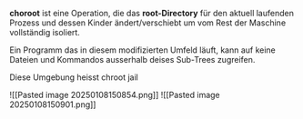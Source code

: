 **choroot** ist eine Operation, die das **root-Directory** für den aktuell laufenden Prozess und dessen Kinder ändert/verschiebt um vom Rest der Maschine vollständig isoliert.

Ein Programm das in diesem modifizierten Umfeld läuft, kann auf keine Dateien und Kommandos ausserhalb deises Sub-Trees zugreifen.

Diese Umgebung heisst chroot jail

![[Pasted image 20250108150854.png]]
![[Pasted image 20250108150901.png]]